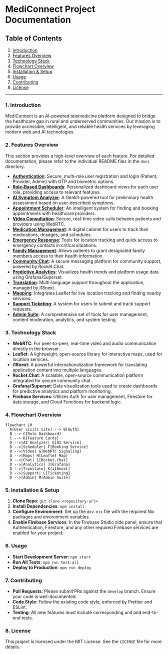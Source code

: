 # MediConnect Project Documentation

## Table of Contents
1.  [Introduction](#1-introduction)
2.  [Features Overview](#2-features-overview)
3.  [Technology Stack](#3-technology-stack)
4.  [Flowchart Overview](#4-flowchart-overview)
5.  [Installation & Setup](#5-installation--setup)
6.  [Usage](#6-usage)
7.  [Contributing](#7-contributing)
8.  [License](#8-license)

---

### 1. Introduction
MediConnect is an AI-powered telemedicine platform designed to bridge the healthcare gap in rural and underserved communities. Our mission is to provide accessible, intelligent, and reliable health services by leveraging modern web and AI technologies.

### 2. Features Overview
This section provides a high-level overview of each feature. For detailed documentation, please refer to the individual README files in the `docs` directory.

- **[Authentication](./authentication/README.md)**: Secure, multi-role user registration and login (Patient, Provider, Admin) with OTP and biometric options.
- **[Role-Based Dashboards](./admin/README.md)**: Personalized dashboard views for each user role, providing access to relevant features.
- **[AI Symptom Analyzer](./ai-analyzer/README.md)**: A Genkit-powered tool for preliminary health assessment based on user-described symptoms.
- **[Appointment Scheduler](./scheduler/README.md)**: An intelligent system for finding and booking appointments with healthcare providers.
- **[Video Consultation](./webrtc/README.md)**: Secure, real-time video calls between patients and providers using WebRTC.
- **[Medication Management](./medication/README.md)**: A digital cabinet for users to track their medications, dosages, and schedules.
- **[Emergency Response](./emergency/README.md)**: Tools for location tracking and quick access to emergency contacts in critical situations.
- **[Family Management](./family/README.md)**: Allows patients to grant designated family members access to their health information.
- **[Community Chat](./chat/README.md)**: A secure messaging platform for community support, powered by Rocket.Chat.
- **[Predictive Analytics](./analytics/README.md)**: Visualizes health trends and platform usage data using Grafana/Superset.
- **[Translation](./translation/README.md)**: Multi-language support throughout the application, managed by i18next.
- **[Mapping](./leaflet/README.md)**: Integrates Leaflet for live location tracking and finding nearby services.
- **[Support Ticketing](./support/README.md)**: A system for users to submit and track support requests.
- **[Admin Suite](./admin/README.md)**: A comprehensive set of tools for user management, content moderation, analytics, and system testing.


### 3. Technology Stack
- **WebRTC**: For peer-to-peer, real-time video and audio communication directly in the browser.
- **Leaflet**: A lightweight, open-source library for interactive maps, used for location services.
- **i18next**: A powerful internationalization framework for translating application content into multiple languages.
- **Rocket.Chat**: A scalable, open-source communication platform integrated for secure community chat.
- **Grafana/Superset**: Data visualization tools used to create dashboards for predictive analytics and platform monitoring.
- **Firebase Services**: Utilizes Auth for user management, Firestore for data storage, and Cloud Functions for backend logic.

### 4. Flowchart Overview
```mermaid
flowchart LR
  A[User visits site] --> B[Auth]
  B --> C[Role Dashboard]
  C --> D{Feature Cards}
  D -->|AI Analyzer| E[AI Service]
  D -->|Scheduler| F[Booking Service]
  D -->|Video| G[WebRTC Signaling]
  D -->|Maps| H[Leaflet Map]
  D -->|Chat| I[Rocket.Chat]
  D -->|Analytics| J[Grafana]
  D -->|Translate| K[i18next]
  D -->|Support| L[Ticketing]
  D -->|Admin| M[Admin Suite]
```

### 5. Installation & Setup
1.  **Clone Repo**: `git clone <repository-url>`
2.  **Install Dependencies**: `npm install`
3.  **Configure Environment**: Set up the `dev.nix` file with the required Nix packages and environment variables.
4.  **Enable Firebase Services**: In the Firebase Studio side panel, ensure that Authentication, Firestore, and any other required Firebase services are enabled for your project.

### 6. Usage
-   **Start Development Server**: `npm start`
-   **Run All Tests**: `npm run test:all`
-   **Deploy to Production**: `npm run deploy`

### 7. Contributing
-   **Pull Requests**: Please submit PRs against the `develop` branch. Ensure your code is well-documented.
-   **Code Style**: Follow the existing code style, enforced by Prettier and ESLint.
-   **Testing**: All new features must include corresponding unit and end-to-end tests.

### 8. License
This project is licensed under the MIT License. See the `LICENSE` file for more details.
